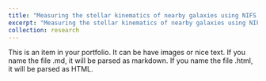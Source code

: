 ```yaml
---
title: "Measuring the stellar kinematics of nearby galaxies using NIFS A"
excerpt: "Measuring the stellar kinematics of nearby galaxies using NIFS AO<br/><img src='/images/ngc5921.png'>"
collection: research
---
```


This is an item in your portfolio. It can be have images or nice text. If you name the file .md, it will be parsed as markdown. If you name the file .html, it will be parsed as HTML. 
